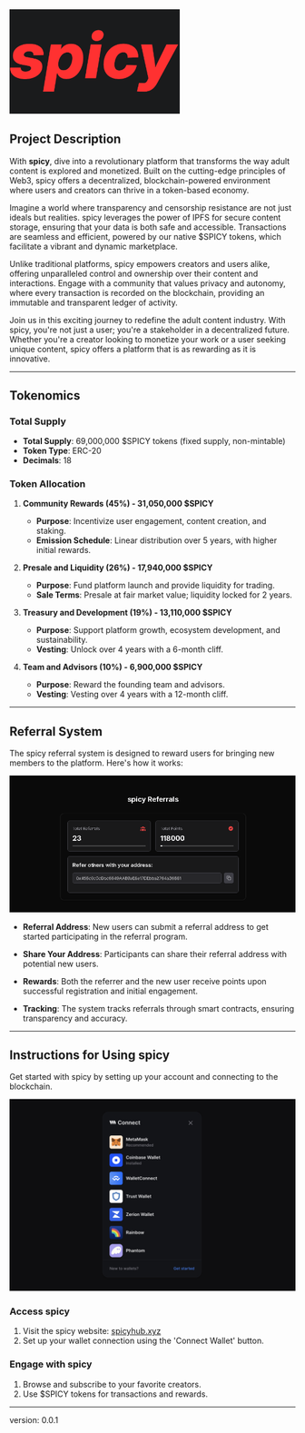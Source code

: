 <img src="./spicy-docs-banner.png" alt="spicy Logo" width="300" />

## Project Description

With **spicy**, dive into a revolutionary platform that transforms the way adult content is explored and monetized. Built on the cutting-edge principles of Web3, spicy offers a decentralized, blockchain-powered environment where users and creators can thrive in a token-based economy. 

Imagine a world where transparency and censorship resistance are not just ideals but realities. spicy leverages the power of IPFS for secure content storage, ensuring that your data is both safe and accessible. Transactions are seamless and efficient, powered by our native $SPICY tokens, which facilitate a vibrant and dynamic marketplace.

Unlike traditional platforms, spicy empowers creators and users alike, offering unparalleled control and ownership over their content and interactions. Engage with a community that values privacy and autonomy, where every transaction is recorded on the blockchain, providing an immutable and transparent ledger of activity.

Join us in this exciting journey to redefine the adult content industry. With spicy, you're not just a user; you're a stakeholder in a decentralized future. Whether you're a creator looking to monetize your work or a user seeking unique content, spicy offers a platform that is as rewarding as it is innovative.


---

## Tokenomics

### Total Supply

- **Total Supply**: 69,000,000 $SPICY tokens (fixed supply, non-mintable)
- **Token Type**: ERC-20
- **Decimals**: 18


### Token Allocation

1. **Community Rewards (45%) - 31,050,000 $SPICY**
   - **Purpose**: Incentivize user engagement, content creation, and staking.
   - **Emission Schedule**: Linear distribution over 5 years, with higher initial rewards.

2. **Presale and Liquidity (26%) - 17,940,000 $SPICY**
   - **Purpose**: Fund platform launch and provide liquidity for trading.
   - **Sale Terms**: Presale at fair market value; liquidity locked for 2 years.

3. **Treasury and Development (19%) - 13,110,000 $SPICY**
   - **Purpose**: Support platform growth, ecosystem development, and sustainability.
   - **Vesting**: Unlock over 4 years with a 6-month cliff.

4. **Team and Advisors (10%) - 6,900,000 $SPICY**
   - **Purpose**: Reward the founding team and advisors.
   - **Vesting**: Vesting over 4 years with a 12-month cliff.


---

## Referral System

The spicy referral system is designed to reward users for bringing new members to the platform. Here's how it works:

<img src="./referral-system.png" alt="Referral System" width="600" />

- **Referral Address**: New users can submit a referral address to get started participating in the referral program.

- **Share Your Address**: Participants can share their referral address with potential new users.

- **Rewards**: Both the referrer and the new user receive points upon successful registration and initial engagement.

- **Tracking**: The system tracks referrals through smart contracts, ensuring transparency and accuracy.

---

## Instructions for Using spicy

Get started with spicy by setting up your account and connecting to the blockchain.

<img src="./connect-wallet-thirdweb.png" alt="Connect wallet thirdweb" width="600" />

### Access spicy

1. Visit the spicy website: [spicyhub.xyz](https://spicyhub.xyz)
2. Set up your wallet connection using the 'Connect Wallet' button.

### Engage with spicy

1. Browse and subscribe to your favorite creators.
2. Use $SPICY tokens for transactions and rewards.

---

version: 0.0.1



